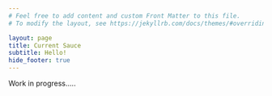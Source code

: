 ```yaml
---
# Feel free to add content and custom Front Matter to this file.
# To modify the layout, see https://jekyllrb.com/docs/themes/#overriding-theme-defaults

layout: page
title: Current Sauce
subtitle: Hello!
hide_footer: true
---
```

Work in progress.....
